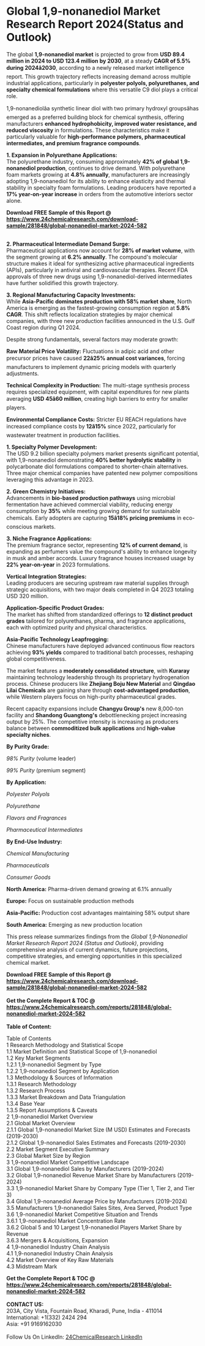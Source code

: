 <h1>Global 1,9-nonanediol Market Research Report 2024(Status and Outlook)</h1><p>The global <strong>1,9-nonanediol market</strong> is projected to grow from <strong>USD 89.4 million in 2024 to USD 123.4 million by 2030</strong>, at a steady <strong>CAGR of 5.5% during 2024â2030</strong>, according to a newly released market intelligence report. This growth trajectory reflects increasing demand across multiple industrial applications, particularly in <strong>polyester polyols, polyurethanes, and specialty chemical formulations</strong> where this versatile C9 diol plays a critical role.</p><p>1,9-nonanediolâa synthetic linear diol with two primary hydroxyl groupsâhas emerged as a preferred building block for chemical synthesis, offering manufacturers <strong>enhanced hydrophobicity, improved water resistance, and reduced viscosity</strong> in formulations. These characteristics make it particularly valuable for <strong>high-performance polymers, pharmaceutical intermediates, and premium fragrance compounds</strong>.</p><p><strong>1. Expansion in Polyurethane Applications:</strong><br>
The polyurethane industry, consuming approximately <strong>42% of global 1,9-nonanediol production</strong>, continues to drive demand. With polyurethane foam markets growing at <strong>4.8% annually</strong>, manufacturers are increasingly adopting 1,9-nonanediol for its ability to enhance elasticity and thermal stability in specialty foam formulations. Leading producers have reported a <strong>17% year-on-year increase</strong> in orders from the automotive interiors sector alone.</p><div><b>Download FREE Sample of this Report @ 
            <a href="https://www.24chemicalresearch.com/download-sample/281848/global-nonanediol-market-2024-582">
            https://www.24chemicalresearch.com/download-sample/281848/global-nonanediol-market-2024-582</a></b></div><br><p><strong>2. Pharmaceutical Intermediate Demand Surge:</strong><br>
Pharmaceutical applications now account for <strong>28% of market volume</strong>, with the segment growing at <strong>6.2% annually</strong>. The compound's molecular structure makes it ideal for synthesizing active pharmaceutical ingredients (APIs), particularly in antiviral and cardiovascular therapies. Recent FDA approvals of three new drugs using 1,9-nonanediol-derived intermediates have further solidified this growth trajectory.</p><p><strong>3. Regional Manufacturing Capacity Investments:</strong><br>
While <strong>Asia-Pacific dominates production with 58% market share</strong>, North America is emerging as the fastest-growing consumption region at <strong>5.8% CAGR</strong>. This shift reflects localization strategies by major chemical companies, with three new production facilities announced in the U.S. Gulf Coast region during Q1 2024.</p><p>Despite strong fundamentals, several factors may moderate growth:</p><p><strong>Raw Material Price Volatility:</strong> Fluctuations in adipic acid and other precursor prices have caused <strong>22â25% annual cost variances</strong>, forcing manufacturers to implement dynamic pricing models with quarterly adjustments.</p><p><strong>Technical Complexity in Production:</strong> The multi-stage synthesis process requires specialized equipment, with capital expenditures for new plants averaging <strong>USD 45â60 million</strong>, creating high barriers to entry for smaller players.</p><p><strong>Environmental Compliance Costs:</strong> Stricter EU REACH regulations have increased compliance costs by <strong>12â15%</strong> since 2022, particularly for wastewater treatment in production facilities.</p><p><strong>1. Specialty Polymer Development:</strong><br>
The USD 9.2 billion specialty polymers market presents significant potential, with 1,9-nonanediol demonstrating <strong>40% better hydrolytic stability</strong> in polycarbonate diol formulations compared to shorter-chain alternatives. Three major chemical companies have patented new polymer compositions leveraging this advantage in 2023.</p><p><strong>2. Green Chemistry Initiatives:</strong><br>
Advancements in <strong>bio-based production pathways</strong> using microbial fermentation have achieved commercial viability, reducing energy consumption by <strong>35%</strong> while meeting growing demand for sustainable chemicals. Early adopters are capturing <strong>15â18% pricing premiums</strong> in eco-conscious markets.</p><p><strong>3. Niche Fragrance Applications:</strong><br>
The premium fragrance sector, representing <strong>12% of current demand</strong>, is expanding as perfumers value the compound's ability to enhance longevity in musk and amber accords. Luxury fragrance houses increased usage by <strong>22% year-on-year</strong> in 2023 formulations.</p><p><strong>Vertical Integration Strategies:</strong><br>
	Leading producers are securing upstream raw material supplies through strategic acquisitions, with two major deals completed in Q4 2023 totaling USD 320 million.</p><p><strong>Application-Specific Product Grades:</strong><br>
	The market has shifted from standardized offerings to <strong>12 distinct product grades</strong> tailored for polyurethanes, pharma, and fragrance applications, each with optimized purity and physical characteristics.</p><p><strong>Asia-Pacific Technology Leapfrogging:</strong><br>
	Chinese manufacturers have deployed advanced continuous flow reactors achieving <strong>93% yields</strong> compared to traditional batch processes, reshaping global competitiveness.</p><p>The market features a <strong>moderately consolidated structure</strong>, with <strong>Kuraray</strong> maintaining technology leadership through its proprietary hydrogenation process. Chinese producers like <strong>Zhejiang Boju New Material</strong> and <strong>Qingdao Lilai Chemicals</strong> are gaining share through <strong>cost-advantaged production</strong>, while Western players focus on high-purity pharmaceutical grades.</p><p>Recent capacity expansions include <strong>Changyu Group's</strong> new 8,000-ton facility and <strong>Shandong Guangtong's</strong> debottlenecking project increasing output by 25%. The competitive intensity is increasing as producers balance between <strong>commoditized bulk applications</strong> and <strong>high-value specialty niches</strong>.</p><p><strong>By Purity Grade:</strong></p><p><em>98% Purity</em> (volume leader)</p><p><em>99% Purity</em> (premium segment)</p><p><strong>By Application:</strong></p><p><em>Polyester Polyols</em></p><p><em>Polyurethane</em></p><p><em>Flavors and Fragrances</em></p><p><em>Pharmaceutical Intermediates</em></p><p><strong>By End-Use Industry:</strong></p><p><em>Chemical Manufacturing</em></p><p><em>Pharmaceuticals</em></p><p><em>Consumer Goods</em></p><p><strong>North America:</strong> Pharma-driven demand growing at 6.1% annually</p><p><strong>Europe:</strong> Focus on sustainable production methods</p><p><strong>Asia-Pacific:</strong> Production cost advantages maintaining 58% output share</p><p><strong>South America:</strong> Emerging as new production location</p><p>This press release summarizes findings from the <em>Global 1,9-Nonanediol Market Research Report 2024 (Status and Outlook)</em>, providing comprehensive analysis of current dynamics, future projections, competitive strategies, and emerging opportunities in this specialized chemical market.</p><div><b>Download FREE Sample of this Report @ 
            <a href="https://www.24chemicalresearch.com/download-sample/281848/global-nonanediol-market-2024-582">
            https://www.24chemicalresearch.com/download-sample/281848/global-nonanediol-market-2024-582</a></b></div><br><div><b>Get the Complete Report & TOC @ 
            <a href="https://www.24chemicalresearch.com/reports/281848/global-nonanediol-market-2024-582">
            https://www.24chemicalresearch.com/reports/281848/global-nonanediol-market-2024-582</a></b></div><br>
            <b>Table of Content:</b><p>Table of Contents<br />
 1 Research Methodology and Statistical Scope<br />
 1.1 Market Definition and Statistical Scope of 1,9-nonanediol<br />
 1.2 Key Market Segments<br />
 1.2.1 1,9-nonanediol Segment by Type<br />
 1.2.2 1,9-nonanediol Segment by Application<br />
 1.3 Methodology & Sources of Information<br />
 1.3.1 Research Methodology<br />
 1.3.2 Research Process<br />
 1.3.3 Market Breakdown and Data Triangulation<br />
 1.3.4 Base Year<br />
 1.3.5 Report Assumptions & Caveats<br />
 2 1,9-nonanediol Market Overview<br />
 2.1 Global Market Overview<br />
 2.1.1 Global 1,9-nonanediol Market Size (M USD) Estimates and Forecasts (2019-2030)<br />
 2.1.2 Global 1,9-nonanediol Sales Estimates and Forecasts (2019-2030)<br />
 2.2 Market Segment Executive Summary<br />
 2.3 Global Market Size by Region<br />
 3 1,9-nonanediol Market Competitive Landscape<br />
 3.1 Global 1,9-nonanediol Sales by Manufacturers (2019-2024)<br />
 3.2 Global 1,9-nonanediol Revenue Market Share by Manufacturers (2019-2024)<br />
 3.3 1,9-nonanediol Market Share by Company Type (Tier 1, Tier 2, and Tier 3)<br />
 3.4 Global 1,9-nonanediol Average Price by Manufacturers (2019-2024)<br />
 3.5 Manufacturers 1,9-nonanediol Sales Sites, Area Served, Product Type<br />
 3.6 1,9-nonanediol Market Competitive Situation and Trends<br />
 3.6.1 1,9-nonanediol Market Concentration Rate<br />
 3.6.2 Global 5 and 10 Largest 1,9-nonanediol Players Market Share by Revenue<br />
 3.6.3 Mergers & Acquisitions, Expansion<br />
 4 1,9-nonanediol Industry Chain Analysis<br />
 4.1 1,9-nonanediol Industry Chain Analysis<br />
 4.2 Market Overview of Key Raw Materials<br />
 4.3 Midstream Mark</p><div><b>Get the Complete Report & TOC @ 
            <a href="https://www.24chemicalresearch.com/reports/281848/global-nonanediol-market-2024-582">
            https://www.24chemicalresearch.com/reports/281848/global-nonanediol-market-2024-582</a></b></div><br><b>CONTACT US:</b><br>
            203A, City Vista, Fountain Road, Kharadi, Pune, India - 411014<br>
            International: +1(332) 2424 294<br>
            Asia: +91 9169162030 <br><br>
            Follow Us On LinkedIn: <a href="https://www.linkedin.com/company/24chemicalresearch/">24ChemicalResearch LinkedIn</a>